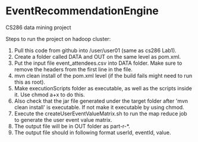 # EventRecommendationEngine
CS286 data mining project

Steps to run the project on hadoop cluster:

1. Pull this code from github into /user/user01 (same as cs286 Lab1).
2. Create a folder called DATA and OUT on the same level as pom.xml.
3. Put the input file event_attendees.csv into DATA folder. Make sure to remove the headers from the first line in the file. 
4. mvn clean install of the pom.xml level (if the build fails might need to run this as root).
5. Make executionScripts folder as executable, as well as the scripts inside it. Use chmod a+x to do this.
6. Also check that the jar file generated under the target folder after 'mvn clean install' is executable. If not make it executable by using chmod.
7. Execute the createUserEventValueMatrix.sh to run the map reduce job to generate the user event value matrix.
8. The output file will be in OUT folder as part-r-*.
9. The output file should in following format userId, eventId, value.
